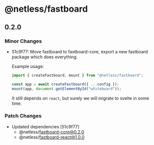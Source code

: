 # @netless/fastboard

## 0.2.0
### Minor Changes

- 51c9f77: Move fastboard to fastboard-core, export a new fastboard package which does everything.
  
  Example usage:
  
  ```ts
  import { createFastboard, mount } from "@netless/fastboard";
  
  const app = await createFastboard({ ...config });
  mount(app, document.getElementById("whiteboard"));
  ```
  
  It still depends on `react`, but surely we will migrate to svelte in some time.

### Patch Changes

- Updated dependencies [51c9f77]
  - @netless/fastboard-core@0.2.0
  - @netless/fastboard-react@1.0.0
